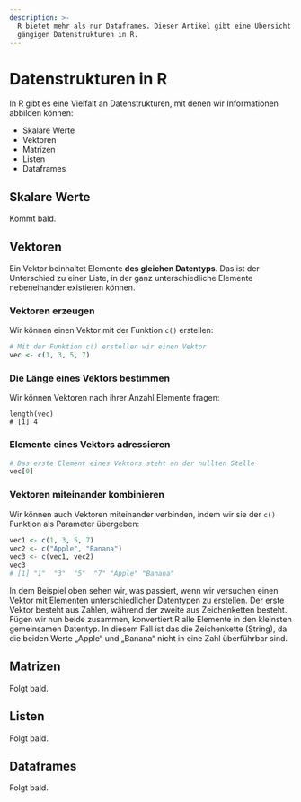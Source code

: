 ```yaml
---
description: >-
  R bietet mehr als nur Dataframes. Dieser Artikel gibt eine Übersicht über die
  gängigen Datenstrukturen in R.
---
```


# Datenstrukturen in R

In R gibt es eine Vielfalt an Datenstrukturen, mit denen wir Informationen abbilden können:

* Skalare Werte
* Vektoren
* Matrizen
* Listen
* Dataframes

## Skalare Werte

Kommt bald.

## Vektoren

Ein Vektor beinhaltet Elemente **des gleichen Datentyps**. Das ist der Unterschied zu einer Liste, in der ganz unterschiedliche Elemente nebeneinander existieren können.&#x20;

### Vektoren erzeugen

Wir können einen Vektor mit der Funktion `c()` erstellen:

```r
# Mit der Funktion c() erstellen wir einen Vektor
vec <- c(1, 3, 5, 7)
```

### Die Länge eines Vektors bestimmen

Wir können Vektoren nach ihrer Anzahl Elemente fragen:

```
length(vec)
# [1] 4
```

### Elemente eines Vektors adressieren

```r
# Das erste Element eines Vektors steht an der nullten Stelle
vec[0]
```

### Vektoren miteinander kombinieren

Wir können auch Vektoren miteinander verbinden, indem wir sie der `c()` Funktion als Parameter übergeben:

```r
vec1 <- c(1, 3, 5, 7)
vec2 <- c("Apple", "Banana")
vec3 <- c(vec1, vec2)
vec3
# [1] "1"  "3"  "5"  "7" "Apple" "Banana"
```

In dem Beispiel oben sehen wir, was passiert, wenn wir versuchen einen Vektor mit Elementen unterschiedlicher Datentypen zu erstellen. Der erste Vektor besteht aus Zahlen, während der zweite aus Zeichenketten besteht. Fügen wir nun beide zusammen, konvertiert R alle Elemente in den kleinsten gemeinsamen Datentyp. In diesem Fall ist das die Zeichenkette (String), da die beiden Werte „Apple“ und „Banana“ nicht in eine Zahl überführbar sind.

## Matrizen

Folgt bald.

## Listen

Folgt bald.

## Dataframes

Folgt bald.
